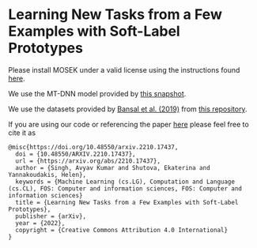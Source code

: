 # Learning New Tasks from a Few Examples with Soft-Label Prototypes

Please install MOSEK under a valid license using the instructions found [here](https://docs.mosek.com/10.0/install/installation.html).

We use the MT-DNN model provided by [this snapshot](https://github.com/namisan/mt-dnn/tree/v0.1).

We use the datasets provided by [Bansal et al. (2019)](https://arxiv.org/abs/1911.03863) from [this repository](https://github.com/iesl/leopard).

If you are using our code or referencing the paper [here](https://arxiv.org/abs/2210.17437) please feel free to cite it as 

```
@misc{https://doi.org/10.48550/arxiv.2210.17437,
  doi = {10.48550/ARXIV.2210.17437},  
  url = {https://arxiv.org/abs/2210.17437},
  author = {Singh, Avyav Kumar and Shutova, Ekaterina and Yannakoudakis, Helen},  
  keywords = {Machine Learning (cs.LG), Computation and Language (cs.CL), FOS: Computer and information sciences, FOS: Computer and information sciences}  
  title = {Learning New Tasks from a Few Examples with Soft-Label Prototypes},  
  publisher = {arXiv},  
  year = {2022},  
  copyright = {Creative Commons Attribution 4.0 International}
}
```
